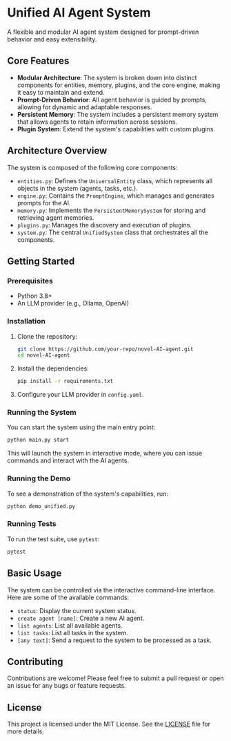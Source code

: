 # Unified AI Agent System

A flexible and modular AI agent system designed for prompt-driven behavior and easy extensibility.

## Core Features

- **Modular Architecture**: The system is broken down into distinct components for entities, memory, plugins, and the core engine, making it easy to maintain and extend.
- **Prompt-Driven Behavior**: All agent behavior is guided by prompts, allowing for dynamic and adaptable responses.
- **Persistent Memory**: The system includes a persistent memory system that allows agents to retain information across sessions.
- **Plugin System**: Extend the system's capabilities with custom plugins.

## Architecture Overview

The system is composed of the following core components:
- `entities.py`: Defines the `UniversalEntity` class, which represents all objects in the system (agents, tasks, etc.).
- `engine.py`: Contains the `PromptEngine`, which manages and generates prompts for the AI.
- `memory.py`: Implements the `PersistentMemorySystem` for storing and retrieving agent memories.
- `plugins.py`: Manages the discovery and execution of plugins.
- `system.py`: The central `UnifiedSystem` class that orchestrates all the components.

## Getting Started

### Prerequisites

- Python 3.8+
- An LLM provider (e.g., Ollama, OpenAI)

### Installation

1.  Clone the repository:
    ```bash
    git clone https://github.com/your-repo/novel-AI-agent.git
    cd novel-AI-agent
    ```

2.  Install the dependencies:
    ```bash
    pip install -r requirements.txt
    ```

3.  Configure your LLM provider in `config.yaml`.

### Running the System

You can start the system using the main entry point:

```bash
python main.py start
```

This will launch the system in interactive mode, where you can issue commands and interact with the AI agents.

### Running the Demo

To see a demonstration of the system's capabilities, run:

```bash
python demo_unified.py
```

### Running Tests

To run the test suite, use `pytest`:

```bash
pytest
```

## Basic Usage

The system can be controlled via the interactive command-line interface. Here are some of the available commands:

- `status`: Display the current system status.
- `create agent [name]`: Create a new AI agent.
- `list agents`: List all available agents.
- `list tasks`: List all tasks in the system.
- `[any text]`: Send a request to the system to be processed as a task.

## Contributing

Contributions are welcome! Please feel free to submit a pull request or open an issue for any bugs or feature requests.

## License

This project is licensed under the MIT License. See the [LICENSE](LICENSE) file for more details.